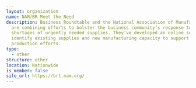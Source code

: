 ```yaml
---
layout: organization
name: NAM/BR Meet the Need
description: Business Roundtable and the National Association of Manufacturers
  are combining efforts to bolster the business community’s response to
  shortages of urgently needed supplies. They’ve developed an online survey to
  identify existing supplies and new manufacturing capacity to support emergency
  production efforts.
type:
  - other
structure: other
location: Nationwide
is_member: false
site_url: https://brt.nam.org/
---
```

